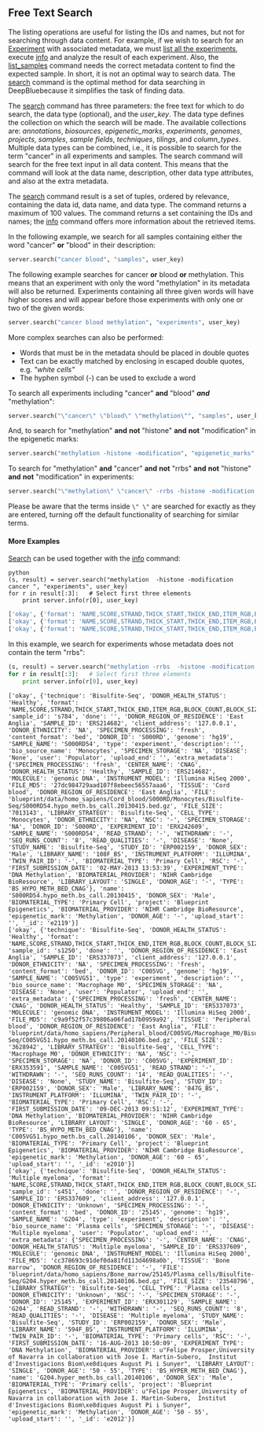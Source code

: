 ## Free Text Search

The listing operations are useful for listing the IDs and names, but not for searching through data content.
For example, if we wish to search for an [Experiment](../02-data-types/02-01-experiments.md) with associated metadata, we must [list all the experiments](http://deepblue.mpi-inf.mpg.de/api.php#api-list_experiments), execute [info](http://deepblue.mpi-inf.mpg.de/api.php#api-info) and analyze the result of each experiment.
Also, the [list_samples](http://deepblue.mpi-inf.mpg.de/api.php#api-list_samples) command needs the correct metadata content to find the expected sample.
In short, it is not an optimal way to search data.
The [search](http://deepblue.mpi-inf.mpg.de/api.php#api-search) command is the optimal method for data searching in DeepBluebecause it simplifies the task of finding data.

The [search](http://deepblue.mpi-inf.mpg.de/api.php#api-search) command has three parameters: the free text for which to do search, the data type (optional), and the *user_key*. The data type defines the collection on which the search will be made.
The available collections are: *annotations*, *biosources*, *epigenetic_marks*, *experiments*, *genomes*, *projects*, *samples*, *sample fields*, *techniques*, *tilings*, and *column_types*. Multiple data types can be combined, i.e., it is possible to search for the term "cancer" in all experiments and samples.
The search command will search for the free text input in all data content.
This means that the command will look at the data name, description, other data type attributes, and also at the extra metadata.

The [search](http://deepblue.mpi-inf.mpg.de/api.php#api-search) command result is a set of tuples, ordered by relevance, containing the data id, data name, and data type. The command returns a maximum of 100 values.
The command returns a set containing the IDs and names; the [info](http://deepblue.mpi-inf.mpg.de/api.php#api-info) command offers more information about the retrieved items.

In the following example, we search for all samples containing either the word "cancer" **or** "blood" in their description:
```python
server.search("cancer blood", "samples", user_key)
```

The following example searches for cancer **or** blood **or** methylation.
This means that an experiment with only the word "methylation" in its metadata will also be returned.
Experiments containing all three given words will have higher scores and will appear before those experiments with only one or two of the given words:
```python
server.search("cancer blood methylation", "experiments", user_key)
```

More complex searches can also be performed:
 * Words that must be in the metadata should be placed in double quotes
 * Text can be exactly matched by enclosing in escaped double quotes, e.g. *"white cells"*
 * The hyphen symbol (*-*) can be used to exclude a word


To search all experiments including "cancer" **and** "blood" ***and*** "methylation":
```python
server.search("\"cancer\" \"blood\" \"methylation\"", "samples", user_key)
```

And, to search for "methylation" **and** **not** "histone" **and** **not** "modification" in the epigenetic marks:
```python
server.search("methylation -histone -modification", "epigenetic_marks", user_key)
```

To search for "methylation" **and** "cancer"  **and** **not** "rrbs" **and** **not** "histone" **and** **not** "modification" in experiments:
```python
server.search("\"methylation\" \"cancer\" -rrbs -histone -modification ", "experiments", user_key)
```

Please be aware that the terms inside  ```\" \"``` are searched for exactly as they are entered, turning off the default functionality of searching for similar terms.


#### More Examples
[Search](http://deepblue.mpi-inf.mpg.de/api.php#api-search) can be used together with the [info](http://deepblue.mpi-inf.mpg.de/api.php#api-info) command:

```
python
(s, result) = server.search("methylation  -histone -modification cancer ", "experiments", user_key)
for r in result[:3]:   # Select first three elements
	print server.info(r[0], user_key)
```

```python
['okay', {'format': 'NAME,SCORE,STRAND,THICK_START,THICK_END,ITEM_RGB,BLOCK_COUNT,BLOCK_SIZES', 'sex': 'F', 'done': '', 'sample_id': 's334', 'karyotype': 'cancer', 'client_address': '127.0.0.1', 'technique': 'RRBS', 'content_format': 'bed', 'genome': 'hg19', 'type': 'experiment', 'description': 'neuroblastoma cell line, treatment: differentiated with retinoic acid, (Biedler, et al. Morphology and Growth, Tumorigenicity, and Cytogenetics of Human Neuroblastoma Cells in Continuous Culture. Cancer Research 33, 2643-2652, November 1973.)', 'bio_source_name': 'SK-N-SH_RA', 'user': 'Populator', 'upload_end': '', 'tier': '3', 'extra_metadata': {'dataVersion': 'ENCODE Jan 2011 Freeze', 'tableName': 'wgEncodeHaibMethylRrbsSknshraUwSitesRep2', 'subId': '2348', 'dccAccession': 'wgEncodeEH001370', 'dateSubmitted': '2010-09-22', 'obtainedBy': 'UW', 'size': '16M', 'grant': 'Myers', 'cell': 'SK-N-SH_RA', 'dataType': 'MethylRrbs', 'replicate': '2', 'treatment': 'None', 'dateUnrestricted': '2011-06-22', 'type': 'bed', 'composite': 'wgEncodeHaibMethylRrbs', 'labExpId': 'SL1628', 'lab': 'HudsonAlpha', 'geoSampleAccession': 'GSM683919', 'md5sum': '57dcc625654c5e8c32a68836f94ee712', 'project': 'wgEncode', 'epigenetic_mark': 'MethylRrbs', 'view': 'Sites'}, 'lineage': 'ectoderm', 'name': 'wgEncodeHaibMethylRrbsSknshraUwSitesRep2', 'project': 'ENCODE', 'epigenetic_mark': 'Methylation', 'upload_start': '', '_id': 'e57', 'organism': 'human'}]
['okay', {'format': 'NAME,SCORE,STRAND,THICK_START,THICK_END,ITEM_RGB,BLOCK_COUNT,BLOCK_SIZES', 'sex': 'F', 'done': '', 'sample_id': 's334', 'karyotype': 'cancer', 'client_address': '127.0.0.1', 'technique': 'RRBS', 'content_format': 'bed', 'genome': 'hg19', 'type': 'experiment', 'description': 'neuroblastoma cell line, treatment: differentiated with retinoic acid, (Biedler, et al. Morphology and Growth, Tumorigenicity, and Cytogenetics of Human Neuroblastoma Cells in Continuous Culture. Cancer Research 33, 2643-2652, November 1973.)', 'bio_source_name': 'SK-N-SH_RA', 'user': 'Populator', 'upload_end': '', 'tier': '3', 'extra_metadata': {'dataVersion': 'ENCODE Jan 2011 Freeze', 'tableName': 'wgEncodeHaibMethylRrbsSknshraUwSitesRep1', 'subId': '2348', 'dccAccession': 'wgEncodeEH001370', 'dateSubmitted': '2010-09-22', 'obtainedBy': 'UW', 'size': '16M', 'grant': 'Myers', 'cell': 'SK-N-SH_RA', 'dataType': 'MethylRrbs', 'replicate': '1', 'treatment': 'None', 'dateUnrestricted': '2011-06-22', 'type': 'bed', 'composite': 'wgEncodeHaibMethylRrbs', 'labExpId': 'SL863', 'lab': 'HudsonAlpha', 'geoSampleAccession': 'GSM683800', 'md5sum': '1f7cb546e11aef908e90084d8bd8aa51', 'project': 'wgEncode', 'epigenetic_mark': 'MethylRrbs', 'view': 'Sites'}, 'lineage': 'ectoderm', 'name': 'wgEncodeHaibMethylRrbsSknshraUwSitesRep1', 'project': 'ENCODE', 'epigenetic_mark': 'Methylation', 'upload_start': '', '_id': 'e47', 'organism': 'human'}]
['okay', {'format': 'NAME,SCORE,STRAND,THICK_START,THICK_END,ITEM_RGB,BLOCK_COUNT,BLOCK_SIZES', 'sex': 'M', 'done': '', 'sample_id': 's269', 'karyotype': 'cancer', 'client_address': '127.0.0.1', 'technique': 'RRBS', 'content_format': 'bed', 'genome': 'hg19', 'type': 'experiment', 'description': 'prostate adenocarcinoma, "LNCaP clone FGC was isolated in 1977 by J.S. Horoszewicz, et al., from a needle aspiration biopsy of the left supraclavicular lymph node of a 50-year-old caucasian male (blood type B+) with confirmed diagnosis of metastatic prostate carcinoma." - ATCC. (Horoszewicz et al. LNCaP Model of Human Prostatic Carcinoma. Cancer Research 43, 1809-1818, April 1983.)', 'bio_source_name': 'LNCaP', 'user': 'Populator', 'upload_end': '', 'tier': '3', 'extra_metadata': {'dataVersion': 'ENCODE Jan 2011 Freeze', 'tableName': 'wgEncodeHaibMethylRrbsLncapDukeSitesRep1', 'subId': '3159', 'dccAccession': 'wgEncodeEH001406', 'dateSubmitted': '2011-01-06', 'obtainedBy': 'Duke', 'size': '14M', 'grant': 'Myers', 'cell': 'LNCaP', 'dataType': 'MethylRrbs', 'replicate': '1', 'treatment': 'None', 'dateUnrestricted': '2011-10-06', 'type': 'bed', 'composite': 'wgEncodeHaibMethylRrbs', 'labExpId': 'SL787', 'lab': 'HudsonAlpha', 'geoSampleAccession': 'GSM683862', 'md5sum': '9e713c244a69462ff2bd50b88ce0ff19', 'project': 'wgEncode', 'epigenetic_mark': 'MethylRrbs', 'view': 'Sites'}, 'lineage': 'endoderm', 'name': 'wgEncodeHaibMethylRrbsLncapDukeSitesRep1', 'project': 'ENCODE', 'epigenetic_mark': 'Methylation', 'upload_start': '', '_id': 'e38', 'organism': 'human'}]
```

In this example, we search for experiments whose metadata does not contain the term "rrbs":
```python
(s, result) = server.search("methylation -rrbs  -histone -modification cancer ", "experiments", user_key)
for r in result[:3]:   # Select first three elements
	print server.info(r[0], user_key)
```

```
['okay', {'technique': 'Bisulfite-Seq', 'DONOR_HEALTH_STATUS': 'Healthy', 'format': 'NAME,SCORE,STRAND,THICK_START,THICK_END,ITEM_RGB,BLOCK_COUNT,BLOCK_SIZES', 'sample_id': 's784', 'done': '', 'DONOR_REGION_OF_RESIDENCE': 'East Anglia', 'SAMPLE_ID': 'ERS214682', 'client_address': '127.0.0.1', 'DONOR_ETHNICITY': 'NA', 'SPECIMEN_PROCESSING': 'fresh', 'content_format': 'bed', 'DONOR_ID': 'S000RD', 'genome': 'hg19', 'SAMPLE_NAME': 'S000RD54', 'type': 'experiment', 'description': '', 'bio_source_name': 'Monocytes', 'SPECIMEN_STORAGE': 'NA', 'DISEASE': 'None', 'user': 'Populator', 'upload_end': '', 'extra_metadata': {'SPECIMEN_PROCESSING': 'fresh', 'CENTER_NAME': 'CNAG', 'DONOR_HEALTH_STATUS': 'Healthy', 'SAMPLE_ID': 'ERS214682', 'MOLECULE': 'genomic DNA', 'INSTRUMENT_MODEL': 'Illumina HiSeq 2000', 'FILE_MD5': '27dc984729aad107f8ebeec56557aaa6', 'TISSUE': 'Cord blood', 'DONOR_REGION_OF_RESIDENCE': 'East Anglia', 'FILE': 'blueprint/data/homo_sapiens/Cord_blood/S000RD/Monocytes/Bisulfite-Seq/S000RD54.hypo_meth.bs_call.20130415.bed.gz', 'FILE_SIZE': '7013143', 'LIBRARY_STRATEGY': 'Bisulfite-Seq', 'CELL_TYPE': 'Monocytes', 'DONOR_ETHNICITY': 'NA', 'NSC': '-', 'SPECIMEN_STORAGE': 'NA', 'DONOR_ID': 'S000RD', 'EXPERIMENT_ID': 'ERX242609', 'SAMPLE_NAME': 'S000RD54', 'READ_STRAND': '-', 'WITHDRAWN': '-', 'SEQ_RUNS_COUNT': '8', 'READ_QUALITIES': '-', 'DISEASE': 'None', 'STUDY_NAME': 'Bisulfite-Seq', 'STUDY_ID': 'ERP002159', 'DONOR_SEX': 'Male', 'LIBRARY_NAME': '108F_BS', 'INSTRUMENT_PLATFORM': 'ILLUMINA', 'TWIN_PAIR_ID': '-', 'BIOMATERIAL_TYPE': 'Primary Cell', 'RSC': '-', 'FIRST_SUBMISSION_DATE': '02-MAY-2013 13:53:39', 'EXPERIMENT_TYPE': 'DNA Methylation', 'BIOMATERIAL_PROVIDER': 'NIHR Cambridge BioResource', 'LIBRARY_LAYOUT': 'SINGLE', 'DONOR_AGE': '-', 'TYPE': 'BS_HYPO_METH_BED_CNAG'}, 'name': 'S000RD54.hypo_meth.bs_call.20130415', 'DONOR_SEX': 'Male', 'BIOMATERIAL_TYPE': 'Primary Cell', 'project': 'Blueprint Epigenetics', 'BIOMATERIAL_PROVIDER': 'NIHR Cambridge BioResource', 'epigenetic_mark': 'Methylation', 'DONOR_AGE': '-', 'upload_start': '', '_id': 'e2119'}]
['okay', {'technique': 'Bisulfite-Seq', 'DONOR_HEALTH_STATUS': 'Healthy', 'format': 'NAME,SCORE,STRAND,THICK_START,THICK_END,ITEM_RGB,BLOCK_COUNT,BLOCK_SIZES', 'sample_id': 's1250', 'done': '', 'DONOR_REGION_OF_RESIDENCE': 'East Anglia', 'SAMPLE_ID': 'ERS337073', 'client_address': '127.0.0.1', 'DONOR_ETHNICITY': 'NA', 'SPECIMEN_PROCESSING': 'fresh', 'content_format': 'bed', 'DONOR_ID': 'C005VG', 'genome': 'hg19', 'SAMPLE_NAME': 'C005VG51', 'type': 'experiment', 'description': '', 'bio_source_name': 'Macrophage M0', 'SPECIMEN_STORAGE': 'NA', 'DISEASE': 'None', 'user': 'Populator', 'upload_end': '', 'extra_metadata': {'SPECIMEN_PROCESSING': 'fresh', 'CENTER_NAME': 'CNAG', 'DONOR_HEALTH_STATUS': 'Healthy', 'SAMPLE_ID': 'ERS337073', 'MOLECULE': 'genomic DNA', 'INSTRUMENT_MODEL': 'Illumina HiSeq 2000', 'FILE_MD5': 'c9a9f52f57c39806a06fad17b0959a92', 'TISSUE': 'Peripheral blood', 'DONOR_REGION_OF_RESIDENCE': 'East Anglia', 'FILE': 'blueprint/data/homo_sapiens/Peripheral_blood/C005VG/Macrophage_M0/Bisulfite-Seq/C005VG51.hypo_meth.bs_call.20140106.bed.gz', 'FILE_SIZE': '3628942', 'LIBRARY_STRATEGY': 'Bisulfite-Seq', 'CELL_TYPE': 'Macrophage M0', 'DONOR_ETHNICITY': 'NA', 'NSC': '-', 'SPECIMEN_STORAGE': 'NA', 'DONOR_ID': 'C005VG', 'EXPERIMENT_ID': 'ERX353591', 'SAMPLE_NAME': 'C005VG51', 'READ_STRAND': '-', 'WITHDRAWN': '-', 'SEQ_RUNS_COUNT': '14', 'READ_QUALITIES': '-', 'DISEASE': 'None', 'STUDY_NAME': 'Bisulfite-Seq', 'STUDY_ID': 'ERP002159', 'DONOR_SEX': 'Male', 'LIBRARY_NAME': '847G_BS', 'INSTRUMENT_PLATFORM': 'ILLUMINA', 'TWIN_PAIR_ID': '-', 'BIOMATERIAL_TYPE': 'Primary Cell', 'RSC': '-', 'FIRST_SUBMISSION_DATE': '09-DEC-2013 09:51:12', 'EXPERIMENT_TYPE': 'DNA Methylation', 'BIOMATERIAL_PROVIDER': 'NIHR Cambridge BioResource', 'LIBRARY_LAYOUT': 'SINGLE', 'DONOR_AGE': '60 - 65', 'TYPE': 'BS_HYPO_METH_BED_CNAG'}, 'name': 'C005VG51.hypo_meth.bs_call.20140106', 'DONOR_SEX': 'Male', 'BIOMATERIAL_TYPE': 'Primary Cell', 'project': 'Blueprint Epigenetics', 'BIOMATERIAL_PROVIDER': 'NIHR Cambridge BioResource', 'epigenetic_mark': 'Methylation', 'DONOR_AGE': '60 - 65', 'upload_start': '', '_id': 'e2010'}]
['okay', {'technique': 'Bisulfite-Seq', 'DONOR_HEALTH_STATUS': 'Multiple myeloma', 'format': 'NAME,SCORE,STRAND,THICK_START,THICK_END,ITEM_RGB,BLOCK_COUNT,BLOCK_SIZES', 'sample_id': 's451', 'done': '', 'DONOR_REGION_OF_RESIDENCE': '-', 'SAMPLE_ID': 'ERS337609', 'client_address': '127.0.0.1', 'DONOR_ETHNICITY': 'Unknown', 'SPECIMEN_PROCESSING': '-', 'content_format': 'bed', 'DONOR_ID': '25145', 'genome': 'hg19', 'SAMPLE_NAME': 'G204', 'type': 'experiment', 'description': '', 'bio_source_name': 'Plasma cells', 'SPECIMEN_STORAGE': '-', 'DISEASE': 'Multiple myeloma', 'user': 'Populator', 'upload_end': '', 'extra_metadata': {'SPECIMEN_PROCESSING': '-', 'CENTER_NAME': 'CNAG', 'DONOR_HEALTH_STATUS': 'Multiple myeloma', 'SAMPLE_ID': 'ERS337609', 'MOLECULE': 'genomic DNA', 'INSTRUMENT_MODEL': 'Illumina HiSeq 2000', 'FILE_MD5': 'cc378693c91def0da81fd113d4698a0b', 'TISSUE': 'Bone marrow', 'DONOR_REGION_OF_RESIDENCE': '-', 'FILE': 'blueprint/data/homo_sapiens/Bone_marrow/25145/Plasma_cells/Bisulfite-Seq/G204.hyper_meth.bs_call.20140106.bed.gz', 'FILE_SIZE': '23548796', 'LIBRARY_STRATEGY': 'Bisulfite-Seq', 'CELL_TYPE': 'Plasma cells', 'DONOR_ETHNICITY': 'Unknown', 'NSC': '-', 'SPECIMEN_STORAGE': '-', 'DONOR_ID': '25145', 'EXPERIMENT_ID': 'ERX301129', 'SAMPLE_NAME': 'G204', 'READ_STRAND': '-', 'WITHDRAWN': '-', 'SEQ_RUNS_COUNT': '8', 'READ_QUALITIES': '-', 'DISEASE': 'Multiple myeloma', 'STUDY_NAME': 'Bisulfite-Seq', 'STUDY_ID': 'ERP002159', 'DONOR_SEX': 'Male', 'LIBRARY_NAME': '594F_BS', 'INSTRUMENT_PLATFORM': 'ILLUMINA', 'TWIN_PAIR_ID': '-', 'BIOMATERIAL_TYPE': 'Primary cells', 'RSC': '-', 'FIRST_SUBMISSION_DATE': '16-AUG-2013 10:50:09', 'EXPERIMENT_TYPE': 'DNA Methylation', 'BIOMATERIAL_PROVIDER': u"Felipe Prosper,University of Navarra in collaboration with Jose I. Martin-Subero,  Institut d'Investigacions Biom\xe8diques August Pi i Sunyer", 'LIBRARY_LAYOUT': 'SINGLE', 'DONOR_AGE': '50 - 55', 'TYPE': 'BS_HYPER_METH_BED_CNAG'}, 'name': 'G204.hyper_meth.bs_call.20140106', 'DONOR_SEX': 'Male', 'BIOMATERIAL_TYPE': 'Primary cells', 'project': 'Blueprint Epigenetics', 'BIOMATERIAL_PROVIDER': u"Felipe Prosper,University of Navarra in collaboration with Jose I. Martin-Subero,  Institut d'Investigacions Biom\xe8diques August Pi i Sunyer", 'epigenetic_mark': 'Methylation', 'DONOR_AGE': '50 - 55', 'upload_start': '', '_id': 'e2012'}]
```